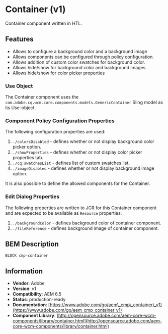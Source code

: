<!--
Copyright 2019 Adobe Systems Incorporated

Licensed under the Apache License, Version 2.0 (the "License");
you may not use this file except in compliance with the License.
You may obtain a copy of the License at

    http://www.apache.org/licenses/LICENSE-2.0

Unless required by applicable law or agreed to in writing, software
distributed under the License is distributed on an "AS IS" BASIS,
WITHOUT WARRANTIES OR CONDITIONS OF ANY KIND, either express or implied.
See the License for the specific language governing permissions and
limitations under the License.
-->
Container (v1)
====
Container component written in HTL.

## Features

* Allows to configure a background color and a background image
* Allows components can be configured through policy configuration.
* Allows addition of custom color swatches for background color.
* Allows hide/show for background color and background images.
* Allows hide/show for color picker properties

### Use Object
The Container component uses the `com.adobe.cq.wcm.core.components.models.GenericContainer` Sling model as its Use-object.

### Component Policy Configuration Properties
The following configuration properties are used:

1. `./colorsDisabled` - defines whether or not display background color picker option.
2. `./showProperties` -  defines whether or not display color picker properties tab.
3. `./cq:swatchesList` - defines list of custom swatches list.
3. `./imageDisabled` - defines whether or not display background image option.

It is also possible to define the allowed components for the Container.

### Edit Dialog Properties
The following properties are written to JCR for this Container component and are expected to be available as `Resource` properties:

1. `./backgroundColor` - defines background color of container component.
2. `./fileReference` - defines background image of container component.

## BEM Description
```
BLOCK cmp-container
```


## Information
* **Vendor**: Adobe
* **Version**: v1
* **Compatibility**: AEM 6.5
* **Status**: production-ready
* **Documentation**: [https://www.adobe.com/go/aem\_cmp\_container\_v1](https://www.adobe.com/go/aem_cmp_container_v1)
* **Component Library**: [http://opensource.adobe.com/aem-core-wcm-components/library/container.html](http://opensource.adobe.com/aem-core-wcm-components/library/container.html)
